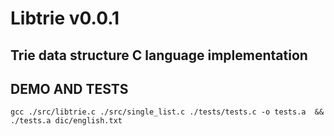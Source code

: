 # Libtrie v0.0.1
## Trie data structure C language implementation


## DEMO AND TESTS
`gcc ./src/libtrie.c ./src/single_list.c ./tests/tests.c -o tests.a  && ./tests.a dic/english.txt`